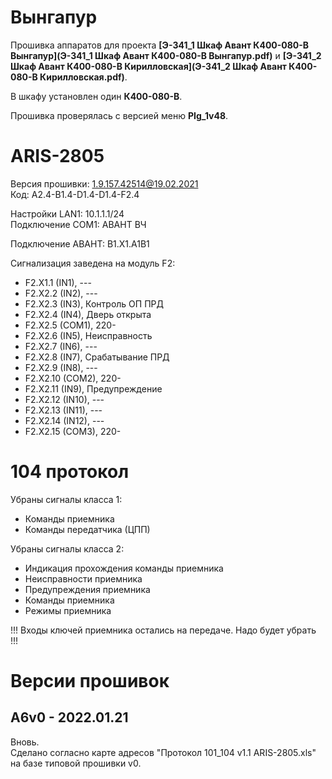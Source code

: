 Вынгапур
========

Прошивка аппаратов для проекта **[Э-341_1 Шкаф Авант К400-080-В Вынгапур](Э-341_1 Шкаф Авант К400-080-В Вынгапур.pdf)** и **[Э-341_2 Шкаф Авант К400-080-В Кирилловская](Э-341_2 Шкаф Авант К400-080-В Кирилловская.pdf)**.

В шкафу установлен один **К400-080-В**.

Прошивка проверялась с версией меню **PIg_1v48**.


# ARIS-2805

Версия прошивки: 1.9.157.42514@19.02.2021  
Код: A2.4-B1.4-D1.4-D1.4-F2.4

Настройки LAN1: 10.1.1.1/24  
Подключение COM1: АВАНТ ВЧ

Подключение АВАНТ: B1.X1.A1B1

Cигнализация заведена на модуль F2:
- F2.X1.1 (IN1), ---
- F2.X2.2 (IN2), ---
- F2.X2.3 (IN3), Контроль ОП ПРД
- F2.X2.4 (IN4), Дверь открыта
- F2.X2.5 (COM1), 220-
- F2.X2.6 (IN5), Неисправность
- F2.X2.7 (IN6), ---
- F2.X2.8 (IN7), Срабатывание ПРД
- F2.X2.9 (IN8), ---
- F2.X2.10 (COM2), 220-
- F2.X2.11 (IN9), Предупреждение
- F2.X2.12 (IN10), ---
- F2.X2.13 (IN11), ---
- F2.X2.14 (IN12), ---
- F2.X2.15 (COM3), 220-


# 104 протокол

Убраны сигналы класса 1:
- Команды приемника
- Команды передатчика (ЦПП)

Убраны сигналы класса 2:
- Индикация прохождения команды приемника
- Неисправности приемника
- Предупреждения приемника
- Команды приемника
- Режимы приемника

!!! Входы ключей приемника остались на передаче. Надо будет убрать !!!


# Версии прошивок 

## A6v0 - 2022.01.21

Вновь.  
Сделано согласно карте адресов "Протокол 101_104 v1.1 ARIS-2805.xls" на базе типовой прошивки v0.  


